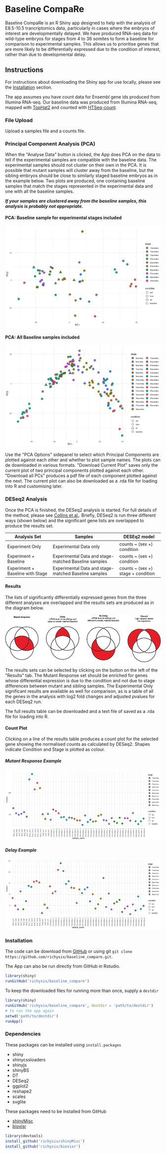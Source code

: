 # Baseline CompaRe

Baseline CompaRe is an R Shiny app designed to help with the analysis of
E8.5-10.5 trancriptomics data, particularly in cases where the embryos of
interest are developmentally delayed. We have produced RNA-seq data for
wild-type embryos for stages from 4 to 36 somites to form a baseline for
comparison to experimental samples. This allows us to prioritise genes that
are more likely to be differentially expressed due to the condition of interest,
rather than due to developmental delay.

## Instructions

For instructions about downloading the Shiny app for use locally, please see the
[Installation](#installation) section.

The app assumes you have count data for Ensembl gene ids produced from Illumina
RNA-seq. Our baseline data was produced from Illumina RNA-seq, mapped with
[TopHat2](https://ccb.jhu.edu/software/tophat/index.shtml) and counted with
[HTSeq-count](https://htseq.readthedocs.io/en/release_0.10.0/count.html).

### File Upload

Upload a samples file and a counts file.

<div class="file-format-content" ></div>

### Principal Component Analysis (PCA)

When the "Analyse Data" button is clicked, the App does PCA on the data to
tell if the experimental samples are compatible with the baseline data. The
experimental samples should not cluster on their own in the PCA. It is possible
that mutant samples will cluster away from the baseline, but the sibling
embryos should be close to similarly staged baseline embryos as in the example
below. Two plots are produced, one containing baseline samples that match the
stages represented in the experimental data and one with all the baseline
samples.

**_If your samples are clustered away from the baseline samples, this analysis is
probably not appropriate._**

#### PCA: Baseline sample for experimental stages included

![PCA plot of demo data](www/images/demo_pca_reduced.png "PCA of demo data")

#### PCA: All Baseline samples included

![PCA plot of demo data with all Baseline samples](www/images/demo_pca_all.png "PCA of demo data with all baseline samples")

Use the "PCA Options" sidepanel to select which Principal Components are plotted
against each other and whether to plot sample names. The plots can de downloaded
in various formats. "Download Current Plot" saves only the current plot of
two principal components plotted against each other. "Download all PCs" produces
a pdf file of each component plotted against the next. The current plot can also
be downloaded as a .rda file for loading into R and customising later.

### DESeq2 Analysis

Once the PCA is finished, the DESeq2 analysis is started. For full details of
the method, please see [Collins et al.](). Briefly, DESeq2 is run three
different ways (shown below) and the significant gene lists are overlapped to produce the
results set.

|Analysis Set|Samples|DESEq2 model|
|------------|-------|------------|
|Experiment Only|Experimental Data only| counts ~ (sex +) condition|
|Experiment + Baseline|Experimental Data and stage-matched Baseline samples| counts ~ (sex +) condition|
|Experiment + Baseline with Stage|Experimental Data and stage-matched Baseline samples| counts ~ (sex +) stage + condition|

#### Results

The lists of significantly differentially expressed genes from the three
different analyses are overlapped and the results sets are produced as in the
diagram below.

![DESeq2 results sets](www/images/deseq2_overlaps.png "Diagram of DESeq2 overlaps")

The results sets can be selected by clicking on the button on the left of the
"Results" tab.
The Mutant Response set should be enriched for genes whose differential
expression is due to the condition and not due to stage differences between
mutant and sibling samples. The Experimental Only significant results are
available as well for comparison, as is a table of all the genes in the
analysis with log2 fold changes and adjusted pvalues for each DESeq2 run.

The full results table can be downloaded and a text file of saved as a .rda
file for loading into R.

#### Count Plot

Clicking on a line of the results table produces a count plot for the selected
gene showing the normalised counts as calculated by DESeq2. Shapes indicate
Condition and Stage is plotted as colour.

##### Mutant Response Example

![Count Plot](www/images/count_plot_example.png "Example Count Plot - Zfp951 ENSMUSG00000072774")

##### Delay Example

![Count Plot showing Delay effect](www/images/count_plot_delay_example.png "Example Count Plot - Elf5 ENSMUSG00000027186")

<h3 id="installation">Installation</h3>

The code can be download from [GitHub](https://github.com/richysix/baseline_compare)
or using git `git clone https://github.com/richysix/baseline_compare.git`.

The App can also be run directly from GitHub in Rstudio.
```r
library(shiny)
runGitHub('richysix/baseline_compare')
```

To keep the downloaded files for running more than once, supply a `destdir`
```r
library(shiny)
runGitHub('richysix/baseline_compare', destdir = 'path/to/destdir')
# to run the app again
setwd('path/to/destdir')
runApp()
```

### Dependencies

These packages can be installed using `install.packages`

* shiny
* shinycssloaders
* shinyjs
* shinyBS
* DT
* DESeq2
* ggplot2
* reshape2
* scales
* svglite

These packages need to be installed from GitHub

* [shinyMisc](https://github.com/richysix/shinyMisc)
* [biovisr](https://github.com/richysix/biovisr)

```r
library(devtools)
install_github('richysix/shinyMisc')
install_github('richysix/biovisr')
```

